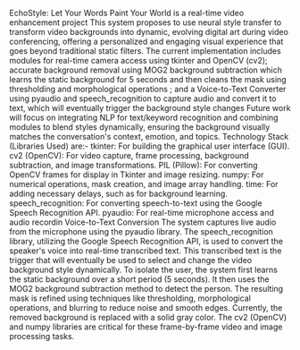 EchoStyle: Let Your Words Paint Your World is a real-time video enhancement project
This system proposes to use neural style transfer to transform video backgrounds into dynamic, evolving digital art during video conferencing, offering a personalized and 
engaging visual experience that goes beyond traditional static filters. 
The current implementation includes modules for real-time camera access using tkinter and OpenCV (cv2); accurate background removal using MOG2 background subtraction
which learns the static background for 5 seconds and then cleans the mask using thresholding and morphological operations ; 
and a Voice-to-Text Converter using pyaudio and speech_recognition to capture audio and convert it to text, which will eventually trigger the background style changes
Future work will focus on integrating NLP for text/keyword recognition and combining modules to blend styles dynamically, ensuring the background visually matches the conversation's context, emotion, and topics.
Technology Stack (Libraries Used) are:-
tkinter: For building the graphical user interface (GUI).
cv2 (OpenCV): For video capture, frame processing, background subtraction, and image transformations.
PIL (Pillow): For converting OpenCV frames for display in Tkinter and image resizing.
numpy: For numerical operations, mask creation, and image array handling.
time: For adding necessary delays, such as for background learning.
speech_recognition: For converting speech-to-text using the Google Speech Recognition API.
pyaudio: For real-time microphone access and audio recordin
Voice-to-Text Conversion
The system captures live audio from the microphone using the pyaudio library. 
The speech_recognition library, utilizing the Google Speech Recognition API, is used to convert the speaker's voice into real-time transcribed text. 
This transcribed text is the trigger that will eventually be used to select and change the video background style dynamically.
To isolate the user, the system first learns the static background over a short period (5 seconds). 
It then uses the MOG2 background subtraction method to detect the person. The resulting mask is refined using techniques like thresholding, morphological operations, and blurring to reduce noise and smooth edges. 
Currently, the removed background is replaced with a solid gray color. The cv2 (OpenCV) and numpy libraries are critical for these frame-by-frame video and image processing tasks.
